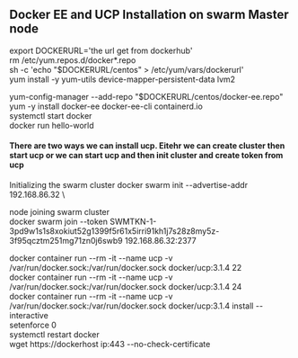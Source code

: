 ## Docker EE and UCP Installation on swarm Master node
export DOCKERURL='the url get from dockerhub' \
rm /etc/yum.repos.d/docker*.repo \
sh -c 'echo "$DOCKERURL/centos" > /etc/yum/vars/dockerurl' \
yum install -y yum-utils device-mapper-persistent-data lvm2 

yum-config-manager     --add-repo     "$DOCKERURL/centos/docker-ee.repo" \
yum -y install docker-ee docker-ee-cli containerd.io \
systemctl start docker \
docker run hello-world 

#### There are two ways we can install ucp. Eitehr we can create cluster then start ucp or we can start ucp and then init cluster and create token from ucp

Initializing the swarm cluster
docker swarm init --advertise-addr  192.168.86.32 \

node joining swarm cluster \
docker swarm join --token SWMTKN-1-3pd9w1s1s8xokiut52g1399f5r61x5irri91kh1j7s28z8my5z-3f95qcztm251mg71zn0j6swb9 192.168.86.32:2377 

docker container run --rm -it --name ucp -v /var/run/docker.sock:/var/run/docker.sock docker/ucp:3.1.4 22 \
docker container run --rm -it --name ucp -v /var/run/docker.sock:/var/run/docker.sock docker/ucp:3.1.4 24 \
docker container run --rm -it --name ucp -v /var/run/docker.sock:/var/run/docker.sock docker/ucp:3.1.4 install --interactive \
setenforce 0  \
systemctl restart docker \
wget https://dockerhost ip:443 --no-check-certificate 

